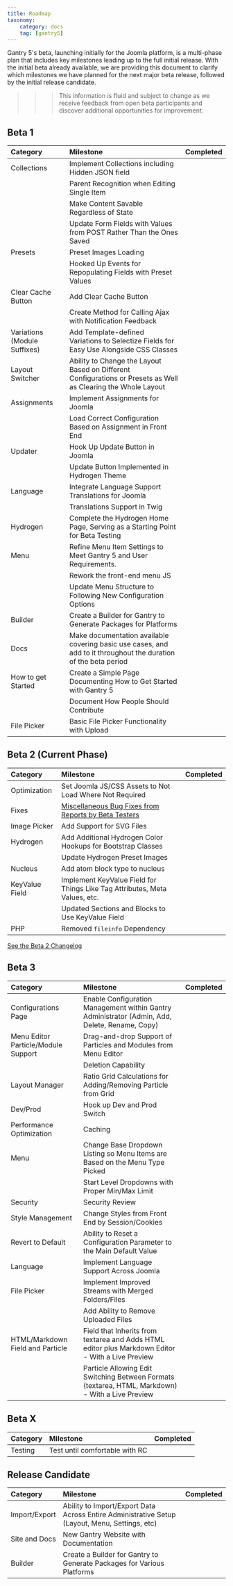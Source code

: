 ```yaml
---
title: Roadmap
taxonomy:
    category: docs
    tag: [gantry5]
---
```


Gantry 5's beta, launching initially for the Joomla platform, is a multi-phase plan that includes key milestones leading up to the full initial release. With the initial beta already available, we are providing this document to clarify which milestones we have planned for the next major beta release, followed by the initial release candidate.

>>> This information is fluid and subject to change as we receive feedback from open beta participants and discover additional opportunities for improvement.

Beta 1
-----

| Category                     | Milestone                                                                                                       | Completed                                             |
| :-----                       | :----                                                                                                           | :-----:                                               |
| Collections                  | Implement Collections including Hidden JSON field                                                               | <span style="color:green" class="fa fa-check"></span> |
|                              | Parent Recognition when Editing Single Item                                                                     | <span style="color:green" class="fa fa-check"></span> |
|                              | Make Content Savable Regardless of State                                                                        | <span style="color:green" class="fa fa-check"></span> |
|                              | Update Form Fields with Values from POST Rather Than the Ones Saved                                             | <span style="color:green" class="fa fa-check"></span> |
| Presets                      | Preset Images Loading                                                                                           | <span style="color:green" class="fa fa-check"></span> |
|                              | Hooked Up Events for Repopulating Fields with Preset Values                                                     | <span style="color:green" class="fa fa-check"></span> |
| Clear Cache Button           | Add Clear Cache Button                                                                                          | <span style="color:green" class="fa fa-check"></span> |
|                              | Create Method for Calling Ajax with Notification Feedback                                                       | <span style="color:green" class="fa fa-check"></span> |
| Variations (Module Suffixes) | Add Template-defined Variations to Selectize Fields for Easy Use Alongside CSS Classes                          | <span style="color:green" class="fa fa-check"></span> |
| Layout Switcher              | Ability to Change the Layout Based on Different Configurations or Presets as Well as Clearing the Whole Layout  | <span style="color:green" class="fa fa-check"></span> |
| Assignments                  | Implement Assignments for Joomla                                                                                | <span style="color:green" class="fa fa-check"></span> |
|                              | Load Correct Configuration Based on Assignment in Front End                                                     | <span style="color:green" class="fa fa-check"></span> |
| Updater                      | Hook Up Update Button in Joomla                                                                                 | <span style="color:green" class="fa fa-check"></span> |
|                              | Update Button Implemented in Hydrogen Theme                                                                     | <span style="color:green" class="fa fa-check"></span> |
| Language                     | Integrate Language Support Translations for Joomla                                                              | <span style="color:green" class="fa fa-check"></span> |
|                              | Translations Support in Twig                                                                                    | <span style="color:green" class="fa fa-check"></span> |
| Hydrogen                     | Complete the Hydrogen Home Page, Serving as a Starting Point for Beta Testing                                   | <span style="color:green" class="fa fa-check"></span> |
| Menu                         | Refine Menu Item Settings to Meet Gantry 5 and User Requirements.                                               | <span style="color:green" class="fa fa-check"></span> |
|                              | Rework the front-end menu JS                                                                                    | <span style="color:green" class="fa fa-check"></span> |
|                              | Update Menu Structure to Following New Configuration Options                                                    | <span style="color:green" class="fa fa-check"></span> |
| Builder                      | Create a Builder for Gantry to Generate Packages for Platforms                                                  | <span style="color:green" class="fa fa-check"></span> |
| Docs                         | Make documentation available covering basic use cases, and add to it throughout the duration of the beta period | <span style="color:green" class="fa fa-check"></span> |
| How to get Started           | Create a Simple Page Documenting How to Get Started with Gantry 5                                               | <span style="color:green" class="fa fa-check"></span> |
|                              | Document How People Should Contribute                                                                           | <span style="color:green" class="fa fa-check"></span> |
| File Picker                  | Basic File Picker Functionality with Upload                                                                     | <span style="color:green" class="fa fa-check"></span> |

Beta 2 (Current Phase)
-----

| Category       | Milestone                                                                                                                               | Completed                                             |
| :-----         | :-----                                                                                                                                  | :-----                                                |
| Optimization   | Set Joomla JS/CSS Assets to Not Load Where Not Required                                                                                 | <span style="color:green" class="fa fa-check"></span> |
| Fixes          | [Miscellaneous Bug Fixes from Reports by Beta Testers](https://github.com/gantry/gantry5/issues?q=milestone%3A%22Beta+2%22+is%3Aclosed) | <span style="color:green" class="fa fa-check"></span> |
| Image Picker   | Add Support for SVG Files                                                                                                               | <span style="color:green" class="fa fa-check"></span> |
| Hydrogen       | Add Additional Hydrogen Color Hookups for Bootstrap Classes                                                                             | <span style="color:green" class="fa fa-check"></span> |
|                | Update Hydrogen Preset Images                                                                                                           | <span style="color:green" class="fa fa-check"></span> |
| Nucleus        | Add atom block type to nucleus                                                                                                          | <span style="color:green" class="fa fa-check"></span> |
| KeyValue Field | Implement KeyValue Field for Things Like Tag Attributes, Meta Values, etc.                                                              | <span style="color:green" class="fa fa-check"></span> |
|                | Updated Sections and Blocks to Use KeyValue Field                                                                                       | <span style="color:green" class="fa fa-check"></span> |
| PHP            | Removed `fileinfo` Dependency                                                                                                           | <span style="color:green" class="fa fa-check"></span> |

<a href="https://github.com/gantry/gantry5/compare/5.0.0-beta.1...develop" class="button"><i class="fa fa-fw fa-github"></i> See the Beta 2 Changelog</a>

Beta 3
-----

| Category                            | Milestone                                                                                         | Completed |
| :-----                              | :----                                                                                             | :-----:   |
| Configurations Page                 | Enable Configuration Management within Gantry Administrator (Admin, Add, Delete, Rename, Copy)    |           |
| Menu Editor Particle/Module Support | Drag-and-drop Support of Particles and Modules from Menu Editor                                   |           |
|                                     | Deletion Capability                                                                               |           |
| Layout Manager                      | Ratio Grid Calculations for Adding/Removing Particle from Grid                                    |           |
| Dev/Prod                            | Hook up Dev and Prod Switch                                                                       |           |
| Performance Optimization            | Caching                                                                                           |           |
| Menu                                | Change Base Dropdown Listing so Menu Items are Based on the Menu Type Picked                      |           |
|                                     | Start Level Dropdowns with Proper Min/Max Limit                                                   |           |
| Security                            | Security Review                                                                                   |           |
| Style Management                    | Change Styles from Front End by Session/Cookies                                                    |           |
| Revert to Default                   | Ability to Reset a Configuration Parameter to the Main Default Value                              |           |
| Language                            | Implement Language Support Across Joomla                                                          |           |
| File Picker                         | Implement Improved Streams with Merged Folders/Files                                              |           |
|                                     | Add Ability to Remove Uploaded Files                                                              |           |
| HTML/Markdown Field and Particle    | Field that Inherits from textarea and Adds HTML editor plus Markdown Editor - With a Live Preview |           |
|                                     | Particle Allowing Edit Switching Between Formats (textarea, HTML, Markdown) - With a Live Preview |           |


Beta X
-----

| Category | Milestone                      | Completed |
| :-----   | :----                          | :-----:   |
| Testing  | Test until comfortable with RC |           |

Release Candidate
-----

| Category      | Milestone                                                                                      | Completed |
| :-----        | :----                                                                                          | :-----:   |
| Import/Export | Ability to Import/Export Data Across Entire Administrative Setup (Layout, Menu, Settings, etc) |           |
| Site and Docs | New Gantry Website with Documentation                                                          |           |
| Builder       | Create a Builder for Gantry to Generate Packages for Various Platforms                         |           |

